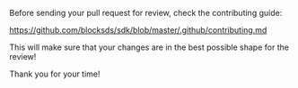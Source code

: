 Before sending your pull request for review, check the contributing guide:

https://github.com/blocksds/sdk/blob/master/.github/contributing.md

This will make sure that your changes are in the best possible shape for the review!

Thank you for your time!
